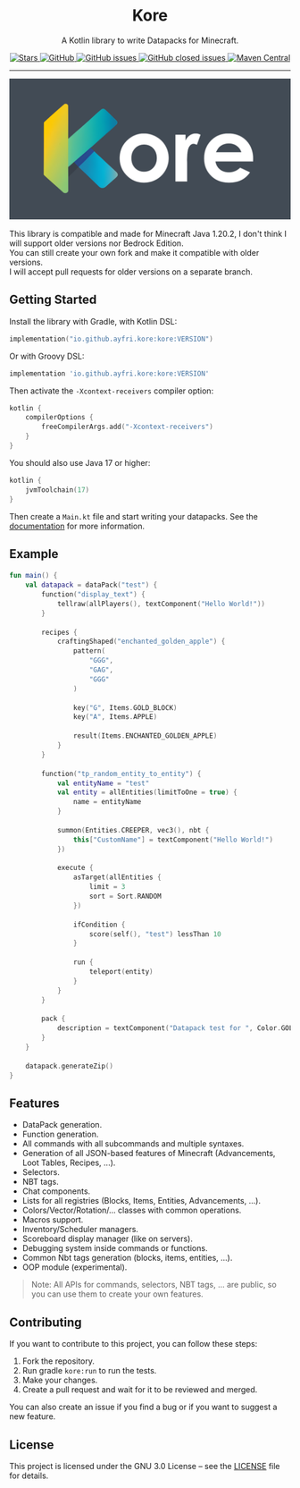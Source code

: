 <h1 align="center"> Kore </h1>
<p align="center">A Kotlin library to write Datapacks for Minecraft.</p>
<p align="center">
	<a href="https://github.com/Ayfri/Kore">
		<img src="https://img.shields.io/github/stars/Ayfri/Kore?color=darkcyan&logo=github&style=flat-square" title="Stars" alt="Stars"/>
		<img alt="GitHub" src="https://img.shields.io/github/license/Ayfri/Kore?style=flat-square">
		<img alt="GitHub issues" src="https://img.shields.io/github/issues-raw/Ayfri/Kore?color=dark_green&logo=github&style=flat-square">
		<img alt="GitHub closed issues" src="https://img.shields.io/github/issues-closed-raw/Ayfri/Kore?color=blue&logo=github&style=flat-square">
		<img alt="Maven Central" src="https://img.shields.io/maven-central/v/io.github.ayfri.kore/kore?style=flat-square&logo=gradle&label=latest%20version">
	</a>
</p>
<hr>

<p align="center">
	<img src="kore typography 1200x600.png" title="kore typography" alt="kore typography"/>
</p>


This library is compatible and made for Minecraft Java 1.20.2, I don't think I will support older versions nor Bedrock Edition.<br>
You can still create your own fork and make it compatible with older versions.<br>
I will accept pull requests for older versions on a separate branch.

## Getting Started

Install the library with Gradle, with Kotlin DSL:

```kotlin
implementation("io.github.ayfri.kore:kore:VERSION")
```

Or with Groovy DSL:

```groovy
implementation 'io.github.ayfri.kore:kore:VERSION'
```

Then activate the `-Xcontext-receivers` compiler option:

```kotlin
kotlin {
	compilerOptions {
		freeCompilerArgs.add("-Xcontext-receivers")
	}
}
```

You should also use Java 17 or higher:

```kotlin
kotlin {
	jvmToolchain(17)
}
```

Then create a `Main.kt` file and start writing your datapacks.
See the [documentation](https://github.com/Ayfri/Kore/wiki/Creating-a-Datapack) for more information.

## Example

```kotlin
fun main() {
	val datapack = dataPack("test") {
		function("display_text") {
			tellraw(allPlayers(), textComponent("Hello World!"))
		}

		recipes {
			craftingShaped("enchanted_golden_apple") {
				pattern(
					"GGG",
					"GAG",
					"GGG"
				)

				key("G", Items.GOLD_BLOCK)
				key("A", Items.APPLE)

				result(Items.ENCHANTED_GOLDEN_APPLE)
			}
		}

		function("tp_random_entity_to_entity") {
			val entityName = "test"
			val entity = allEntities(limitToOne = true) {
				name = entityName
			}

			summon(Entities.CREEPER, vec3(), nbt {
				this["CustomName"] = textComponent("Hello World!")
			})

			execute {
				asTarget(allEntities {
					limit = 3
					sort = Sort.RANDOM
				})

				ifCondition {
					score(self(), "test") lessThan 10
				}

				run {
					teleport(entity)
				}
			}
		}

		pack {
			description = textComponent("Datapack test for ", Color.GOLD) + text("Kore", Color.AQUA) { bold = true }
		}
	}

	datapack.generateZip()
}
```

## Features

- DataPack generation.
- Function generation.
- All commands with all subcommands and multiple syntaxes.
- Generation of all JSON-based features of Minecraft (Advancements, Loot Tables, Recipes, ...).
- Selectors.
- NBT tags.
- Chat components.
- Lists for all registries (Blocks, Items, Entities, Advancements, ...).
- Colors/Vector/Rotation/... classes with common operations.
- Macros support.
- Inventory/Scheduler managers.
- Scoreboard display manager (like on servers).
- Debugging system inside commands or functions.
- Common Nbt tags generation (blocks, items, entities, ...).
- OOP module (experimental).

> Note: All APIs for commands, selectors, NBT tags, ... are public, so you can use them to create your own features.

## Contributing

If you want to contribute to this project, you can follow these steps:

1. Fork the repository.
2. Run gradle `kore:run` to run the tests.
3. Make your changes.
4. Create a pull request and wait for it to be reviewed and merged.

You can also create an issue if you find a bug or if you want to suggest a new feature.

## License

This project is licensed under the GNU 3.0 License – see the [LICENSE](LICENSE) file for details.
